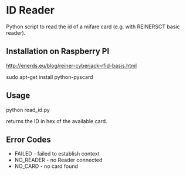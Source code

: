 # ID Reader

Python script to read the id of a mifare card (e.g. with REINERSCT basic reader).

## Installation on Raspberry PI

http://enerds.eu/blog/reiner-cyberjack-rfid-basis.html

sudo apt-get install python-pyscard

## Usage

python read_id.py

returns the ID in hex of the available card.

## Error Codes

* FAILED - failed to establish context
* NO_READER - no Reader connected
* NO_CARD - no card found